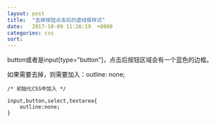 ```yaml
---
layout: post
title:  "去掉按钮点击后的虚线框样式"
date:   2017-10-09 11:26:19  +0800
categories: css
sort:
---
```


button或者是input[type="button"]，点击后按钮区域会有一个蓝色的边框。

如果需要去掉，则需要加入：outline: none;

```
/* 初始化CSS中加入 */

input,button,select,textarea{
    outline:none;
}
```
